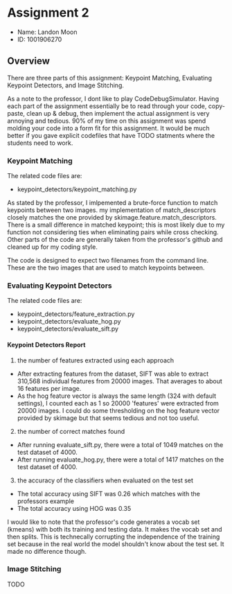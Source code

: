 # Assignment 2
- Name: Landon Moon
- ID: 1001906270

## Overview
There are three parts of this assignment: Keypoint Matching, Evaluating Keypoint Detectors, and Image Stitching.

As a note to the professor, I dont like to play CodeDebugSimulator. Having each part of the assignment essentially be to read through your code, copy-paste, clean up & debug, then implement the actual assignment is very annoying and tedious. 90% of my time on this assignment was spend molding your code into a form fit for this assignment. It would be much better if you gave explicit codefiles that have TODO statments where the students need to work.

### Keypoint Matching

The related code files are:
- keypoint_detectors/keypoint_matching.py

As stated by the professor, I imlpemented a brute-force function to match keypoints between two images. my implementation of match_descriptors closely matches the one provided by skimage.feature.match_descriptors. There is a small difference in matched keypoint; this is most likely due to my function not considering ties when eliminating pairs while cross checking. Other parts of the code are generally taken from the professor's github and cleaned up for my coding style.

The code is designed to expect two filenames from the command line. These are the two images that are used to match keypoints between.

### Evaluating Keypoint Detectors

The related code files are:
- keypoint_detectors/feature_extraction.py
- keypoint_detectors/evaluate_hog.py
- keypoint_detectors/evaluate_sift.py



#### Keypoint Detectors Report

1. the number of features extracted using each approach
  - After extracting features from the dataset, SIFT was able to extract 310,568 individual features from 20000 images. That averages to about 16 features per image.
  - As the hog feature vector is always the same length (324 with default settings), I counted each as 1 so 20000 'features' were extracted from 20000 images. I could do some thresholding on the hog feature vector provided by skimage but that seems tedious and not too useful.
2. the number of correct matches found
  - After running evaluate_sift.py, there were a total of 1049 matches on the test dataset of 4000.
  - After running evaluate_hog.py, there were a total of 1417 matches on the test dataset of 4000.
3. the accuracy of the classifiers when evaluated on the test set
  - The total accuracy using SIFT was 0.26 which matches with the professors example
  - The total accuracy using HOG was 0.35

I would like to note that the professor's code generates a vocab set (kmeans) with both its training and testing data. It makes the vocab set and then splits. This is technecally corrupting the independence of the training set because in the real world the model shouldn't know about the test set. It made no difference though.

### Image Stitching

TODO


